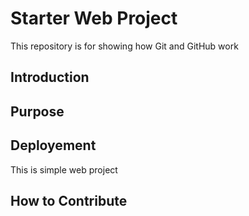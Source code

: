 # Starter Web Project

This repository is for showing how Git and GitHub work

## Introduction

## Purpose

## Deployement
 
 This is simple web project

## How to Contribute
